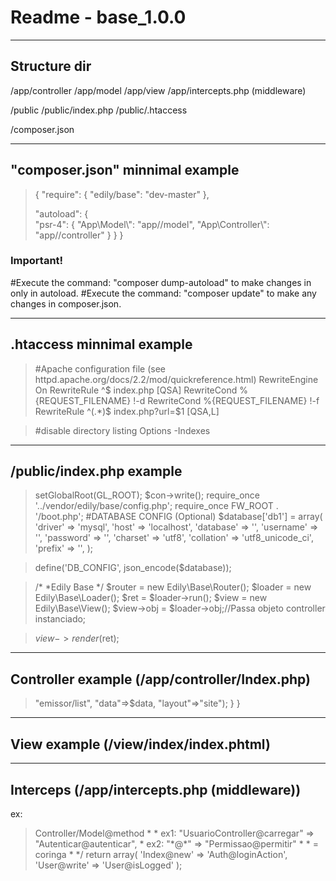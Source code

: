 # Readme - base_1.0.0

--------------------------------------------------------------------------------

## Structure dir

/app/controller
/app/model
/app/view
/app/intercepts.php (middleware)

/public
/public/index.php
/public/.htaccess

/composer.json

--------------------------------------------------------------------------------

## "composer.json" minnimal example
> {
>   "require": {
>        "edily/base": "dev-master"
>    },
>    
>    "autoload": {	
>        "psr-4": {
>            "App\\Model\\": "app//model",
>            "App\\Controller\\": "app//controller"
>        }
>    }
>}


### Important! 
#Execute the command: "composer dump-autoload" to make changes in only in autoload.
#Execute the command: "composer update" to make any changes in composer.json.

--------------------------------------------------------------------------------

## .htaccess minnimal example
>#Apache configuration file (see httpd.apache.org/docs/2.2/mod/quickreference.html)
>RewriteEngine On
>RewriteRule ^$ index.php [QSA]
>RewriteCond %{REQUEST_FILENAME} !-d
>RewriteCond %{REQUEST_FILENAME} !-f
>RewriteRule ^(.*)$ index.php?url=$1 [QSA,L]

>#disable directory listing
>Options -Indexes

--------------------------------------------------------------------------------

## /public/index.php example
><?php
>session_start();
>require_once '../vendor/autoload.php';
>
>ini_set("display_erros", "on");
>ini_set("session.use_only_cookies", 'on');
>date_default_timezone_set('America/Sao_Paulo');
>define('GL_ROOT', getcwd() . '/..');
>
>$con = new Edily\Base\Config();
>$con->setGlobalRoot(GL_ROOT);
>$con->write();
>
>require_once '../vendor/edily/base/config.php';
>require_once FW_ROOT . '/boot.php';
>
> 
>#DATABASE CONFIG (Optional)
>  
>$database['db1'] = array(
>    'driver'    => 'mysql',
>    'host'      => 'localhost',
>    'database'  => '',
>    'username'  => '',
>    'password'  => '',
>    'charset'   => 'utf8',
>    'collation' => 'utf8_unicode_ci',
>    'prefix'    => '',
>);

>define('DB_CONFIG', json_encode($database));

>/*
>*Edily Base
>*/
>$router = new Edily\Base\Router();
>$loader = new Edily\Base\Loader();
>$ret = $loader->run();
>$view = new Edily\Base\View();
>$view->obj = $loader->obj;//Passa objeto controller instanciado;

>$view->render($ret);

--------------------------------------------------------------------------------

## Controller example (/app/controller/Index.php)
><?php
>namespace App\Controller;
>
>class Index extends \Edily\Base\BaseController {
>    
>    public function indexAction() 
>    {
>        echo "Hello World in Controller";
>
>        $data['foo'] = "Hello World in View";
>
>        return array("view"=>"emissor/list", "data"=>$data, "layout"=>"site");
>
>    }
>}

-------------------------------------------------------------------------------

## View example (/view/index/index.phtml)

><?php echo $foo ?>

-------------------------------------------------------------------------------

## Interceps (/app/intercepts.php (middleware))

ex:

><?php
>/*
> *  Controller@Action => Controller/Model@method
> * 
> *  ex1: "UsuarioController@carregar" => "Autenticar@autenticar",
> *  ex2: "*@*" => "Permissao@permitir"
> *  * = coringa
> *
> */
>
>return array(
> 'Index@new' => 'Auth@loginAction',
> 'User@write' => 'User@isLogged'
>);

